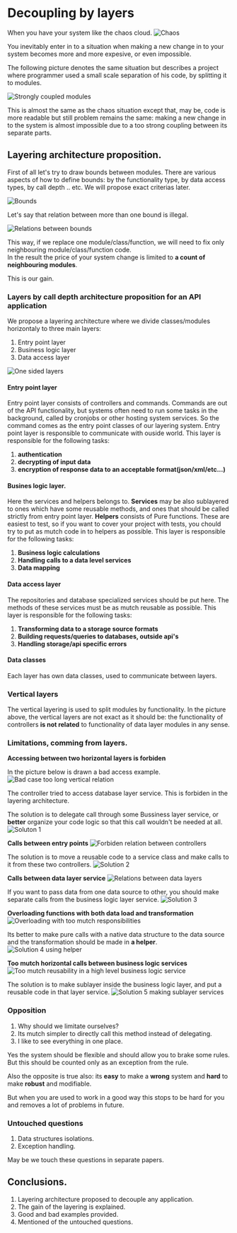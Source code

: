 # Decoupling by layers

When you have your system like the chaos cloud.
![Chaos](pics/coupling/1.chaos.gif)

You inevitably enter in to a situation when making a new change in to your system 
becomes more and more expesive, or even impossible.

The following picture denotes the same situation but describes a project where programmer 
used a small scale separation of his code, by splitting it to modules.   

![Strongly coupled modules](pics/coupling/2.strongly_coupled_modules.gif)


This is almost the same as the chaos situation except that, may be, code is more readable
but still problem remains the same: making a new change in to the system is almost impossible
due to a too strong coupling between its separate parts.

## Layering architecture proposition.

First of all let's try to draw bounds between modules. 
There are various aspects of how to define bounds: by the functionality type, 
by data access types, by call depth .. etc. We will propose exact criterias later.    

![Bounds](pics/coupling/3.bounds.gif)

Let's say that relation between more than one bound is illegal.

![Relations between bounds](pics/coupling/4.relations_between_bounds.gif)

This way, if we replace one module/class/function, we will need to fix 
only neighbouring module/class/function code.\
In the result the price of your system change is limited to **a count of neighbouring modules**.
 
This is our gain.
  
### Layers by call depth architecture proposition for an API application
We propose a layering architecture where we divide classes/modules horizontaly to three main layers:
1. Entry point layer 
2. Business logic layer
3. Data access layer

![One sided layers](pics/coupling/5.one_sided_layers.gif)

#### Entry point layer
Entry point layer consists of controllers and commands. 
Commands are out of the API functionality, but systems often need to run some tasks in the background,
called by cronjobs or other hosting system services. So the command comes as the entry point classes 
of our layering system. Entry point layer is responsible to communicate with ouside world. 
This layer is responsible for the following tasks: 
1. **authentication** 
2. **decrypting of input data**
3. **encryption of response data to an acceptable format(json/xml/etc...)**

#### Busines logic layer.
Here the services and helpers belongs to. 
**Services** may be also sublayered to ones which have some reusable methods, and ones 
that should be called strictly from entry point layer.
**Helpers** consists of Pure functions. These are easiest to test, 
so if you want to cover your project with tests, you chould try to put 
as mutch code in to helpers as possible.
This layer is responsible for the following tasks:
1. **Business logic calculations**
2. **Handling calls to a data level services**
3. **Data mapping**  

#### Data access layer
The repositories and database specialized  services should be put here. The methods of these services must 
be as mutch reusable as possible.
This layer is responsible for the following tasks:
1. **Transforming data to a storage source formats**
2. **Building requests/queries to databases, outside api's**
3. **Handling storage/api specific errors**


#### Data  classes
Each layer has own data classes, used to communicate between layers.

### Vertical layers
The vertical layering is used to split modules by functionality. In the picture above, 
the vertical layers are not exact as it should be: the functionality of controllers 
**is not related** to functionality of data layer modules in any sense.

### Limitations, comming from layers.


**Accessing between two horizontal layers is forbiden**

In the picture below is drawn a bad access example.
![Bad case too long vertical relation](pics/coupling/6.bad_case1.gif)

The controller tried to access database layer service. 
This is forbiden in the layering architecture.

The solution is to delegate call through some Bussiness layer service, 
or **better** organize your code logic so that this call wouldn't be needed at all.
![Soluton 1](pics/coupling/7.solution1.gif)


**Calls between entry points**
![Forbiden relation between controllers](pics/coupling/8.bad_case2.gif)

The solution is to move a reusable code to a service class and make calls to it 
from these two controllers.
![Solution 2](pics/coupling/9.solution2.gif)


**Calls between data layer service**
![Relations between data layers](pics/coupling/10.bad_case3.gif)

If you want to pass data from one data source to other, you should make separate calls 
from the business logic layer service.
![Solution 3](pics/coupling/11.solution3.gif)


**Overloading functions with both data load and transformation**
![Overloading with too mutch responsibilities](pics/coupling/12.bad_case4.gif)

Its better to make pure calls with a native data structure to the data source and the 
transformation should be made in **a helper**. 
![Solution 4 using helper](pics/coupling/13.solution4.gif)


**Too mutch horizontal calls between business logic services**
![Too mutch reusability in a high level business logic service](pics/coupling/14.warning_case5.gif)

The solution is to make sublayer inside the business logic layer, and put a reusable 
code in that layer service.
![Solution 5 making sublayer services](pics/coupling/15.solution5.gif)


### Opposition

1. Why should we limitate ourselves?
2. Its mutch simpler to directly call this method instead of delegating.
3. I like to see everything in one place.

Yes the system should be flexible and should allow you to brake some rules. But this should be counted only as an 
exception from the rule. 
 
Also the opposite is true also: its **easy** to make a **wrong** system and **hard** to make **robust** and modifiable.
  
But when you are used to work in a good way this stops to be hard for you and removes a lot of problems in future.

### Untouched questions

1. Data structures isolations.
2. Exception handling.

May be we touch these questions in separate papers.


## Conclusions.

1. Layering architecture proposed to decouple any application.
2. The gain of the layering is explained.
3. Good and bad examples provided.
4. Mentioned of the untouched questions.